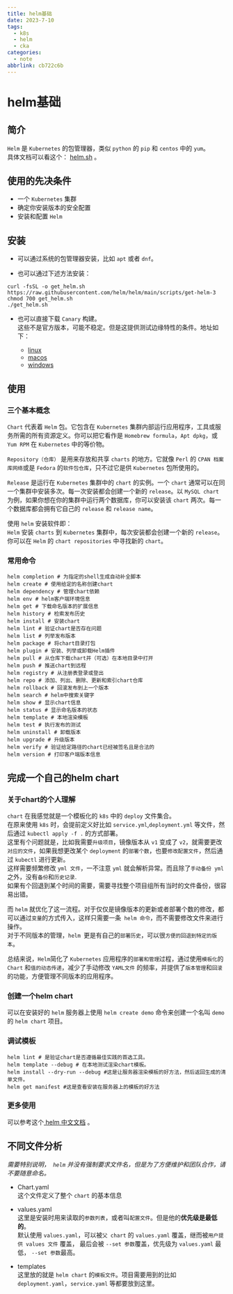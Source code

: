 ```yaml
---
title: helm基础
date: 2023-7-10
tags:
  - k8s
  - helm
  - cka
categories:
  - note
abbrlink: cb722c6b
---
```


# helm基础

## 简介
`Helm` 是 `Kubernetes` 的包管理器，类似 `python` 的 `pip` 和 `centos` 中的 `yum`。   
具体文档可以看这个： [helm.sh](https://helm.sh/zh/docs/intro/quickstart/) 。

## 使用的先决条件

* 一个 `Kubernetes` 集群
* 确定你安装版本的安全配置
* 安装和配置 `Helm`

## 安装

* 可以通过系统的包管理器安装，比如 `apt` 或者 `dnf`。

* 也可以通过下述方法安装：
```shell
curl -fsSL -o get_helm.sh https://raw.githubusercontent.com/helm/helm/main/scripts/get-helm-3
chmod 700 get_helm.sh
./get_helm.sh
```

* 也可以直接下载 `Canary` 构建。   
这些不是官方版本，可能不稳定。但是这提供测试边缘特性的条件。地址如下：

  * [linux](https://get.helm.sh/helm-canary-linux-amd64.tar.gz)
  * [macos](https://get.helm.sh/helm-canary-darwin-amd64.tar.gz)
  * [windows](https://get.helm.sh/helm-canary-windows-amd64.zip)

## 使用

### 三个基本概念
`Chart` 代表着 `Helm` 包。它包含在 `Kubernetes` 集群内部运行应用程序，工具或服务所需的所有资源定义。你可以把它看作是 `Homebrew formula`，`Apt dpkg`，或 `Yum RPM` 在 `Kubernetes` 中的等价物。

`Repository（仓库）` 是用来存放和共享 `charts` 的地方。它就像 `Perl` 的 `CPAN 档案库网络`或是 `Fedora` 的`软件包仓库`，只不过它是供 `Kubernetes` 包所使用的。

`Release` 是运行在 `Kubernetes` 集群中的 `chart` 的实例。一个 `chart` 通常可以在同一个集群中安装多次。每一次安装都会创建一个新的 `release`。以 `MySQL chart` 为例，如果你想在你的集群中运行两个数据库，你可以安装该 `chart` 两次。每一个数据库都会拥有它自己的 `release` 和 `release name`。

使用 `helm` 安装软件即：  
`Helm` 安装 `charts` 到 `Kubernetes` 集群中，每次安装都会创建一个新的 `release`。你可以在 `Helm` 的 `chart repositories` 中寻找新的 `chart`。

### 常用命令
```shell 
helm completion # 为指定的shell生成自动补全脚本
helm create # 使用给定的名称创建chart
helm dependency # 管理chart依赖
helm env # helm客户端环境信息
helm get # 下载命名版本的扩展信息
helm history # 检索发布历史
helm install # 安装chart
helm lint # 验证chart是否存在问题
helm list # 列举发布版本
helm package # 将chart目录打包
helm plugin # 安装、列举或卸载Helm插件
helm pull # 从仓库下载chart并（可选）在本地目录中打开
helm push # 推送chart到远程
helm registry # 从注册表登录或登出
helm repo # 添加、列出、删除、更新和索引chart仓库
helm rollback # 回滚发布到上一个版本
helm search # helm中搜索关键字
helm show # 显示chart信息
helm status # 显示命名版本的状态
helm template # 本地渲染模板
helm test # 执行发布的测试
helm uninstall # 卸载版本
helm upgrade # 升级版本
helm verify # 验证给定路径的chart已经被签名且是合法的
helm version # 打印客户端版本信息
```
## 完成一个自己的helm chart

### 关于chart的个人理解
`chart` 在我感觉就是一个模板化的 `k8s` 中的 `deploy` 文件集合。   
在原来使用 `k8s` 时，会提前定义好比如 `service.yml`,`deployment.yml` 等文件，然后通过 `kubectl apply -f .` 的方式部署。   
这里有个问题就是，比如我需要`升级项目`，镜像版本从 `v1` 变成了 `v2`，就需要更改`对应的文件`，如果我想更改某个 `deployment` 的`部署个数`，也要`修改配置文件`，然后通过 `kubectl` 进行更新。   
这样需要频繁修改 `yml 文件`，一不注意 `yml` 就会解析异常。而且除了`手动备份 yml` 之外，没有`备份`和`历史记录`.   
如果有个回退到某个时间的需要，需要寻找整个项目组所有当时的文件备份，很容易出错。   

而 `helm` 就优化了这一流程。对于仅仅是镜像版本的更新或者部署个数的修改，都可以通过`变量`的方式传入，这样只需要一条` helm 命令`，而不需要修改文件来进行操作。   
对于不同版本的管理，`helm `更是有自己的`部署历史`，可以很`方便的回退到特定的版本`。


总结来说，`Helm`简化了 `Kubernetes` 应用程序的`部署和管理`过程，通过使用`模板化`的 `Chart` 和`值的动态传递`，减少了手动修改 `YAML文件` 的频率，并提供了`版本管理`和`回滚`的功能，方便管理不同版本的应用程序。

### 创建一个helm chart
可以在安装好的 `helm` 服务器上使用 `helm create demo` 命令来创建一个名叫 `demo` 的 `helm chart` 项目。

### 调试模板
```shell 
helm lint # 是验证chart是否遵循最佳实践的首选工具。
helm template --debug # 在本地测试渲染chart模板。
helm install --dry-run --debug #这是让服务器渲染模板的好方法，然后返回生成的清单文件。
helm get manifest #这是查看安装在服务器上的模板的好方法
```

### 更多使用
可以参考这个[ helm 中文文档](https://helm.sh/zh/docs/intro/quickstart/) 。

## 不同文件分析

*需要特别说明，` helm` 并没有强制要求文件名，但是为了方便维护和团队合作，请不要随意命名。*
* Chart.yaml   
这个文件定义了整个 `chart` 的基本信息

* values.yaml   
这里是安装时用来读取的`参数列表`，或者叫`配置文件`。但是他的**优先级是最低的**。   
默认使用 `values.yaml`，可以被`父 chart` 的 `values.yaml` 覆盖，继而被`用户提供 values 文件` 覆盖， 最后会被 `--set 参数`覆盖，优先级为 `values.yaml` 最低， `--set 参数`最高。

* templates   
这里放的就是 `helm chart` 的`模板文件`。项目需要用到的比如 `deployment.yaml`，`service.yaml` 等都要放到这里。

